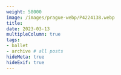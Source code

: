 ```yaml
---
weight: 58000
image: /images/prague-webp/P4224138.webp
title:
date: 2023-03-13
multipleColumn: true
tags:
- ballet
- archive # all posts
hideMeta: true
hideExif: true
---
```

